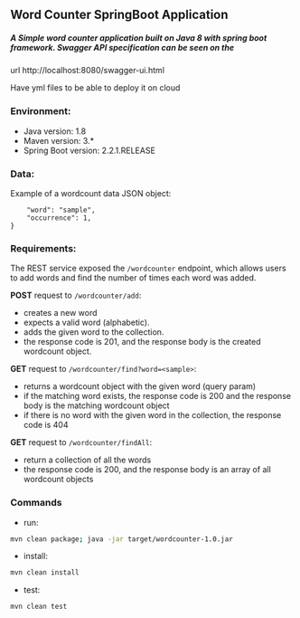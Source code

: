 ## Word Counter SpringBoot Application

##### A Simple word counter application built on Java 8 with spring boot framework. Swagger API specification can be seen on the 
url http://localhost:8080/swagger-ui.html

Have yml files to be able to deploy it on cloud

### Environment:

- Java version: 1.8
- Maven version: 3.*
- Spring Boot version: 2.2.1.RELEASE

### Data:

Example of a wordcount data JSON object:

```
    "word": "sample",
    "occurrence": 1,
}
```

### Requirements:

The REST service exposed the `/wordcounter` endpoint, which allows users to add words and find the number of times each
word was added.

**POST** request to `/wordcounter/add`:

- creates a new word
- expects a valid word (alphabetic).
- adds the given word to the collection.
- the response code is 201, and the response body is the created wordcount object.

**GET** request to `/wordcounter/find?word=<sample>`:

- returns a wordcount object with the given word (query param)
- if the matching word exists, the response code is 200 and the response body is the matching wordcount object
- if there is no word with the given word in the collection, the response code is 404

**GET** request to `/wordcounter/findAll`:

- return a collection of all the words
- the response code is 200, and the response body is an array of all wordcount objects

### Commands

- run:

```bash
mvn clean package; java -jar target/wordcounter-1.0.jar
```

- install:

```bash
mvn clean install
```

- test:

```bash
mvn clean test
```
